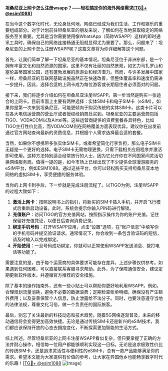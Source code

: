 **坦桑尼亚上网卡怎么注册wsapp？——轻松搞定你的海外网络需求[[TG💪+ @esim1088](https://t.me/s/esim1088)]**

在当今这个数字化时代，无论身处何地，网络已经成为我们生活、工作和娱乐的重要组成部分。对于计划前往坦桑尼亚的朋友来说，了解如何在当地获取稳定的网络服务至关重要。尤其是当你需要使用像WhatsApp（简称WSAPP）这样的即时通讯工具时，确保自己的网络连接畅通无阻就显得尤为重要了。那么，问题来了：坦桑尼亚的上网卡怎么注册WSAPP呢？这篇文章将为你详细解答这个问题。

首先，让我们简单了解一下坦桑尼亚的基本情况。坦桑尼亚位于非洲东部，是一个拥有丰富文化和自然资源的国家。这里不仅有壮丽的自然景观，如乞力马扎罗山和塞伦盖蒂国家公园，还有蓬勃发展的旅游业和经济潜力。然而，与许多发展中国家一样，坦桑尼亚的互联网基础设施虽然正在快速改善，但整体覆盖率和速度仍需进一步提升。因此，选择合适的上网卡成为每位游客或长期居住者必须面对的问题。

接下来，我们将逐步介绍如何在坦桑尼亚注册WSAPP。第一步当然是购买一张适合的上网卡。目前市面上主要有两种选择：实体SIM卡和电子SIM卡（eSIM）。如果你是第一次来到坦桑尼亚，可能更倾向于购买传统的实体SIM卡。这类卡片可以在各大电信运营商的营业厅或者授权经销商处买到。坦桑尼亚的主要运营商包括TIGO、VODACOM以及Airtel等。这些运营商提供的资费套餐各具特色，比如TIGO主打性价比高，而VODACOM则在网络覆盖方面表现优异。建议你在出发前通过官方网站查询最新的资费信息，并根据个人需求选择最合适的套餐。

当然，如果你不想携带多张实体SIM卡，或者希望简化行李负担，那么电子SIM卡无疑是一个更好的选择。电子SIM卡无需物理更换，只需下载相关应用程序并激活即可使用。这种方法特别适合经常旅行的人士，因为它允许你在不同国家间灵活切换网络服务商。值得一提的是，如今市场上已经出现了不少提供全球漫游服务的eSIM平台，例如ESIM1088。通过这些平台，你可以轻松购买支持坦桑尼亚本地网络的虚拟SIM卡，享受便捷的服务体验。

当你的上网卡到手后，下一步就是完成注册流程了。以TIGO为例，注册WSAPP的过程大致如下：

1. **激活上网卡**：按照说明书上的指引，将新买的SIM卡插入手机，并开启飞行模式后重新启动设备。此时，系统会提示你输入PIN码进行解锁。
2. **充值账户**：访问TIGO的官方充值网站，按照指示操作为你的账户充值。记住保留好充值凭证，以便日后查询消费记录。
3. **绑定手机号码**：打开WSAPP应用，点击“设置”选项，在“账户信息”中填写你的手机号码并提交验证请求。通常情况下，你会收到一条包含验证码的短信，请及时输入以完成绑定。
4. **开始使用**：一旦号码成功绑定，你就可以正常使用WSAPP发送消息、拨打电话等功能了。

需要注意的是，由于每个运营商的具体要求可能存在差异，上述步骤仅供参考。如果遇到任何困难，可以直接联系客服寻求帮助。此外，为了保障通信安全，建议定期更新软件版本，并遵循官方推荐的安全措施。

除了基本的操作指南外，还有一些小贴士可以帮助你更好地利用WSAPP。例如，合理规划流量消耗，避免不必要的数据浪费；定期检查账单明细，确保没有产生额外费用；以及妥善保管个人信息，防止泄露给不法分子。同时，也要注意遵守当地的法律法规，尊重文化习俗，做一个负责任的国际旅客。

最后，别忘了关注最新的科技动态和技术趋势。随着5G网络逐渐普及，未来的移动通信将会变得更加高效快捷。无论是通过传统SIM卡还是新兴的eSIM技术，我们都应该保持开放的心态去拥抱变化，不断探索更加智能的生活方式。

综上所述，尽管坦桑尼亚的上网卡注册WSAPP看似复杂，但只要掌握了正确的方法并耐心操作，相信每一位用户都能够顺利实现这一目标。无论是追求极致性价比的传统SIM卡，还是追求灵活性与便利性的eSIM卡，总有一款产品能够满足你的需求。希望本文能为大家提供有价值的参考，让大家在异国他乡也能畅享数字时代的乐趣！[[TG💪+ @esim1088](https://t.me/s/esim1088) ![Image](https://i.postimg.cc/4NQfJmqS/Snipaste-2025-05-13-00-14-12.png)]